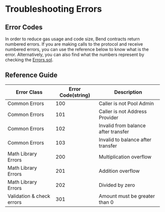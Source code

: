 # Troubleshooting Errors

## Error Codes

In order to reduce gas usage and code size, Bend contracts return numbered errors. If you are making calls to the protocol and receive numbered errors, you can use the reference below to know what is the error. Alternatively, you can also find what the numbers represent by checking the [Errors.sol](https://github.com/BendDAO/bend-protocol/blob/main/contracts/libraries/helpers/Errors.sol).

## Reference Guide

| Error Class               | Error Code(string) | Description                         |
| ------------------------- | ------------------ | ----------------------------------- |
| Common Errors             | 100                | Caller is not Pool Admin            |
| Common Errors             | 101                | Caller is not Address Provider      |
| Common Errors             | 102                | Invalid from balance after transfer |
| Common Errors             | 103                | Invalid to balance after transfer   |
| Math Library Errors       | 200                | Multiplication overflow             |
| Math Library Errors       | 201                | Addition overflow                   |
| Math Library Errors       | 202                | Divided by zero                     |
| Validation & check errors | 301                | Amount must be greater than 0       |

